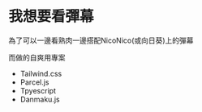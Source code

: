 # 我想要看彈幕

為了可以一邊看熟肉一邊搭配NicoNico(或向日葵)上的彈幕

而做的自爽用專案

- Tailwind.css
- Parcel.js
- Tpyescript
- Danmaku.js
